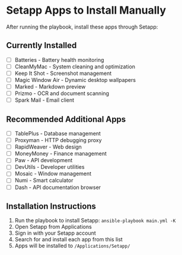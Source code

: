 # Setapp Apps to Install Manually

After running the playbook, install these apps through Setapp:

## Currently Installed
- [ ] Batteries - Battery health monitoring
- [ ] CleanMyMac - System cleaning and optimization
- [ ] Keep It Shot - Screenshot management
- [ ] Magic Window Air - Dynamic desktop wallpapers
- [ ] Marked - Markdown preview
- [ ] Prizmo - OCR and document scanning
- [ ] Spark Mail - Email client

## Recommended Additional Apps
- [ ] TablePlus - Database management
- [ ] Proxyman - HTTP debugging proxy
- [ ] RapidWeaver - Web design
- [ ] MoneyMoney - Finance management
- [ ] Paw - API development
- [ ] DevUtils - Developer utilities
- [ ] Mosaic - Window management
- [ ] Numi - Smart calculator
- [ ] Dash - API documentation browser

## Installation Instructions
1. Run the playbook to install Setapp: `ansible-playbook main.yml -K`
2. Open Setapp from Applications
3. Sign in with your Setapp account
4. Search for and install each app from this list
5. Apps will be installed to `/Applications/Setapp/`